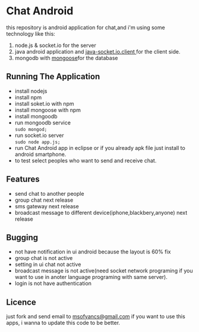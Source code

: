 Chat Android
============

this repository is android application for chat,and i'm using some technology like this:
<br>
1) node.js & socket.io for the server <br>
2) java android application and  [java-socket.io.client ](<https://github.com/clwillingham/java-socket.io.client>) for the client side.<br>
3) mongodb with [mongoose](<https://github.com/LearnBoost/mongoose>)for the database<br>



Running The Application
-----------------------

* install nodejs <br>
* install npm <br>
* install soket.io with npm <br> 
* install mongoose with npm <br>
* install mongoodb <br>
* run mongoodb service <br>
	`sudo mongod;`
* run socket.io server <br> 
	`sudo node app.js;`
* run Chat Android app in eclipse or if you already apk file just install to android smartphone.<br>
* to test select peoples who want to send and receive chat.<br>

Features
-----------------------

* send chat to another people
* group chat next release
* sms gateway next release
* broadcast message to different device(iphone,blackbery,anyone) next release

Bugging 
-----------------------

* not have notification in ui android because the layout is 60% fix
* group chat is not active
* setting in ui chat not active
* broadcast message is not active(need socket network programing if you want to use in anoter language programing  with same server).
* login is not have authentication

Licence 
----------------------

just fork and send email to msofyancs@gmail.com if you want to use this apps, i wanna to update this code to be better.

	

